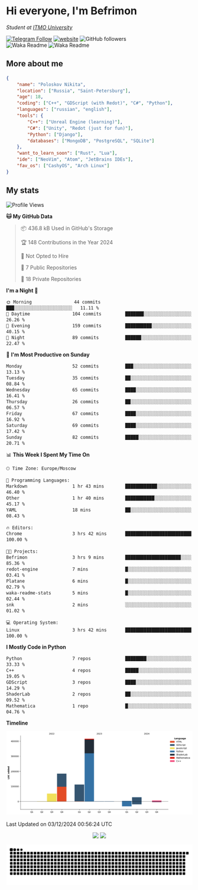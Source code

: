 # Hi everyone, I'm Befrimon
*Student at [ITMO University](https://itmo.ru/)*

[![Telegram Follow](https://img.shields.io/badge/Telegram-2CA5E0?style=flat-squeare&logo=telegram&logoColor=white)](https://t.me/bigtoad_tavern)
[![website](https://img.shields.io/badge/Website-2CA5E0?style=flat-squeare&logo=google-chrome&logoColor=white&color=320142)](https://bfn-dev.ru/)
![GitHub followers](https://img.shields.io/github/followers/Befrimon?label=Follow&style=social)
<br>
![Waka Readme](https://github.com/Befrimon/Befrimon/workflows/WakaReadme/badge.svg)
![Waka Readme](https://github.com/Befrimon/Befrimon/workflows/snake/badge.svg)

## More about me
``` JSON
{
    "name": "Poloskov Nikita",
    "location": ["Russia", "Saint-Petersburg"],
    "age": 18,
    "coding": ["C++", "GDScript (with Redot)", "C#", "Python"],
    "languages": ["russian", "english"],
    "tools": {
        "C++": ["Unreal Engine (learning)"],
        "C#": ["Unity", "Redot (just for fun)"],
        "Python": ["Django"],
        "databases": ["MongoDB", "PostgreSQL", "SQLite"]
    },
    "want_to_learn_soon": ["Rust", "Lua"],
    "ide": ["NeoVim", "Atom", "JetBrains IDEs"],
    "fav_os": ["CashyOS", "Arch Linux"]
}
```

## My stats
<!--START_SECTION:waka-->
![Profile Views](http://img.shields.io/badge/Profile%20Views-354-blue)

**🐱 My GitHub Data** 

> 📦 436.8 kB Used in GitHub's Storage 
 > 
> 🏆 148 Contributions in the Year 2024
 > 
> 🚫 Not Opted to Hire
 > 
> 📜 7 Public Repositories 
 > 
> 🔑 18 Private Repositories 
 > 
**I'm a Night 🦉** 

```text
🌞 Morning                44 commits          ███░░░░░░░░░░░░░░░░░░░░░░   11.11 % 
🌆 Daytime                104 commits         ███████░░░░░░░░░░░░░░░░░░   26.26 % 
🌃 Evening                159 commits         ██████████░░░░░░░░░░░░░░░   40.15 % 
🌙 Night                  89 commits          ██████░░░░░░░░░░░░░░░░░░░   22.47 % 
```
📅 **I'm Most Productive on Sunday** 

```text
Monday                   52 commits          ███░░░░░░░░░░░░░░░░░░░░░░   13.13 % 
Tuesday                  35 commits          ██░░░░░░░░░░░░░░░░░░░░░░░   08.84 % 
Wednesday                65 commits          ████░░░░░░░░░░░░░░░░░░░░░   16.41 % 
Thursday                 26 commits          ██░░░░░░░░░░░░░░░░░░░░░░░   06.57 % 
Friday                   67 commits          ████░░░░░░░░░░░░░░░░░░░░░   16.92 % 
Saturday                 69 commits          ████░░░░░░░░░░░░░░░░░░░░░   17.42 % 
Sunday                   82 commits          █████░░░░░░░░░░░░░░░░░░░░   20.71 % 
```


📊 **This Week I Spent My Time On** 

```text
🕑︎ Time Zone: Europe/Moscow

💬 Programming Languages: 
Markdown                 1 hr 43 mins        ████████████░░░░░░░░░░░░░   46.40 % 
Other                    1 hr 40 mins        ███████████░░░░░░░░░░░░░░   45.17 % 
YAML                     18 mins             ██░░░░░░░░░░░░░░░░░░░░░░░   08.43 % 

🔥 Editors: 
Chrome                   3 hrs 42 mins       █████████████████████████   100.00 % 

🐱‍💻 Projects: 
Befrimon                 3 hrs 9 mins        █████████████████████░░░░   85.36 % 
redot-engine             7 mins              █░░░░░░░░░░░░░░░░░░░░░░░░   03.41 % 
Platane                  6 mins              █░░░░░░░░░░░░░░░░░░░░░░░░   02.79 % 
waka-readme-stats        5 mins              █░░░░░░░░░░░░░░░░░░░░░░░░   02.44 % 
snk                      2 mins              ░░░░░░░░░░░░░░░░░░░░░░░░░   01.02 % 

💻 Operating System: 
Linux                    3 hrs 42 mins       █████████████████████████   100.00 % 
```

**I Mostly Code in Python** 

```text
Python                   7 repos             ████████░░░░░░░░░░░░░░░░░   33.33 % 
C++                      4 repos             █████░░░░░░░░░░░░░░░░░░░░   19.05 % 
GDScript                 3 repos             ████░░░░░░░░░░░░░░░░░░░░░   14.29 % 
ShaderLab                2 repos             ██░░░░░░░░░░░░░░░░░░░░░░░   09.52 % 
Mathematica              1 repo              █░░░░░░░░░░░░░░░░░░░░░░░░   04.76 % 
```



**Timeline**

![Lines of Code chart](https://raw.githubusercontent.com/Befrimon/Befrimon/main/assets/bar_graph.png)


 Last Updated on 03/12/2024 00:56:24 UTC
<!--END_SECTION:waka-->

<div align=center>
    <img src="https://gh-badges.oxff.work.gd/api?username=Befrimon&hide_border=true&show_icons=true&bg_color=0d1117&text_color=fff">
    <img src="https://gh-badges.oxff.work.gd/api/top-langs/?username=Befrimon&layout=compact&hide_border=true&show_icons=true&bg_color=0d1117&text_color=fff">
</p>


<picture>
  <source media="(prefers-color-scheme: dark)" srcset="https://raw.githubusercontent.com/Befrimon/Befrimon/output/github-snake-dark.svg">
  <source media="(prefers-color-scheme: light)" srcset="https://raw.githubusercontent.com/Befrimon/Befrimon/output/github-snake.svg">
  <img alt="github contribution grid snake animation" src="https://raw.githubusercontent.com/Befrimon/Befrimon/output/github-snake.svg">
</picture>

